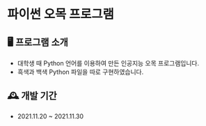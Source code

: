 # 파이썬 오목 프로그램

## 🖥️ 프로그램 소개
- 대학생 때 Python 언어를 이용하여 만든 인공지능 오목 프로그램입니다.
- 흑색과 백색 Python 파일을 따로 구현하였습니다.

## 🕰️ 개발 기간
- 2021.11.20 ~ 2021.11.30